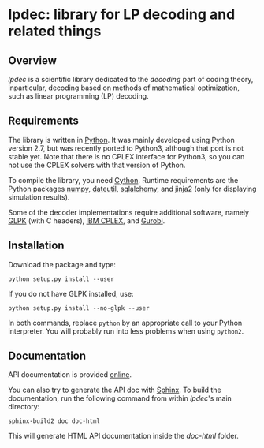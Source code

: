 lpdec: library for LP decoding and related things
=================================================
Overview
--------
*lpdec* is a scientific library dedicated to the *decoding* part of coding theory, inparticular,
decoding based on methods of mathematical optimization, such as linear programming (LP) decoding.

Requirements
------------
The library is written in [Python](www.python.org). It was mainly developed using Python version 
2.7, but was recently ported to Python3, although that port is not stable yet. Note that there is
 no CPLEX interface for Python3, so you can not use the CPLEX solvers with that version of Python.
 
To compile the library, you need [Cython](www.cython.org). Runtime requirements are the 
Python packages [numpy](www.numpy.org), [dateutil](https://labix.org/python-dateutil), 
[sqlalchemy](www.sqlalchemy.org), and [jinja2](http://jinja.pocoo.org) (only for displaying 
simulation 
results).

Some of the decoder implementations require additional software, namely 
[GLPK](http://www.gnu.org/software/glpk/) (with C headers),
[IBM CPLEX](http://www.ibm.com/software/commerce/optimization/cplex-optimizer/), and
 [Gurobi](http://gurobi.com).

Installation
------------

Download the package and type:

    python setup.py install --user
    
If you do not have GLPK installed, use:

    python setup.py install --no-glpk --user

In both commands, replace ``python`` by an appropriate call to your Python interpreter. You will 
probably run into less problems when using ``python2``.

Documentation
-------------
API documentation is provided [online](https://pythonhosted.org/lpdec).

You can also try to generate the API doc with [Sphinx](www.sphinx-doc.org). To build the 
documentation,
run the following command from within *lpdec*'s main directory:

    sphinx-build2 doc doc-html
    
This will generate HTML API documentation inside the *doc-html* folder.